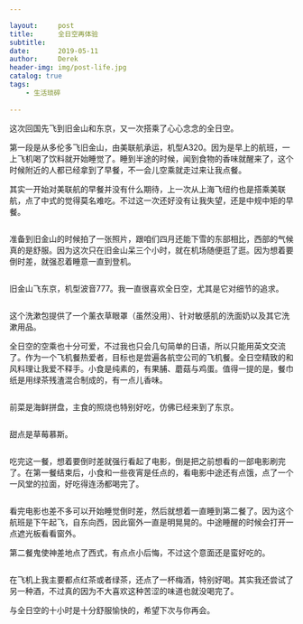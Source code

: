 ```yaml
---

layout:     post
title:      全日空再体验
subtitle:   
date:       2019-05-11
author:     Derek
header-img: img/post-life.jpg
catalog: true
tags:
    - 生活琐碎
    
---
```


这次回国先飞到旧金山和东京，又一次搭乘了心心念念的全日空。

第一段是从多伦多飞旧金山，由美联航承运，机型A320。因为是早上的航班，一上飞机喝了饮料就开始睡觉了。睡到半途的时候，闻到食物的香味就醒来了，这个时候附近的人都已经拿到了早餐，不一会儿空乘就走过来让我点餐。

其实一开始对美联航的早餐并没有什么期待，上一次从上海飞纽约也是搭乘美联航，点了中式的觉得莫名难吃。不过这一次还好没有让我失望，还是中规中矩的早餐。

<center>
    <img style="rgba(34,36,38,.08)"
    src="https://i.loli.net/2019/05/12/5cd785269ec27.jpg" alt>
</center>
	
准备到旧金山的时候拍了一张照片，跟咱们四月还能下雪的东部相比，西部的气候真的是舒服。因为这次只在旧金山呆三个小时，就在机场随便逛了逛。因为想着要倒时差，就强忍着睡意一直到登机。

<center>
    <img style="rgba(34,36,38,.08)"
    src="https://i.loli.net/2019/05/12/5cd78504d6a80.jpg" alt>
</center>

旧金山飞东京，机型波音777。我一直很喜欢全日空，尤其是它对细节的追求。

<center>
    <img style="rgba(34,36,38,.08)"
    src="https://i.loli.net/2019/05/12/5cd7853604707.jpg" alt>
</center>

这个洗漱包提供了一个薰衣草眼罩（虽然没用）、针对敏感肌的洗面奶以及其它洗漱用品。

全日空的空乘也十分可爱，不过我也只会几句简单的日语，所以只能用英文交流了。作为一个飞机餐热爱者，目标也是尝遍各航空公司的飞机餐。全日空精致的和风料理让我爱不释手。小食是纯素的，有果脯、蘑菇与鸡蛋。值得一提的是，餐巾纸是用绿茶残渣混合制成的，有一点儿香味。

<center>
    <img style="rgba(34,36,38,.08)"
    src="https://i.loli.net/2019/05/12/5cd784f7f0f16.jpg" alt>
</center>

前菜是海鲜拼盘，主食的照烧也特别好吃，仿佛已经来到了东京。

<center>
    <img style="rgba(34,36,38,.08)"
    src="https://i.loli.net/2019/05/12/5cd7851e8e93a.jpg" alt>
</center>

<center>
    <img style="rgba(34,36,38,.08)"
    src="https://i.loli.net/2019/05/12/5cd7852ce8e81.jpg" alt>
</center>

甜点是草莓慕斯。

<center>
    <img style="rgba(34,36,38,.08)"
    src="https://i.loli.net/2019/05/12/5cd7852540748.jpg" alt>
</center>

吃完这一餐，想着要倒时差就强行看起了电影，倒是把之前想看的一部电影刷完了。在第一餐结束后，小食和一些夜宵是任点的，看电影中途还有点饿，点了一个一风堂的拉面，好吃得连汤都喝完了。

<center>
    <img style="rgba(34,36,38,.08)"
    src="https://i.loli.net/2019/05/12/5cd7841137763.jpg" alt>
</center>

看完电影也差不多可以开始睡觉倒时差，然后就想着一直睡到第二餐了。因为这个航班是下午起飞，自东向西，因此窗外一直是明晃晃的。中途睡醒的时候会打开一点遮光板看看窗外。

第二餐鬼使神差地点了西式，有点点小后悔，不过这个意面还是蛮好吃的。

<center>
    <img style="rgba(34,36,38,.08)"
    src="https://i.loli.net/2019/05/12/5cd78417a8639.jpg" alt>
</center>

在飞机上我主要都点红茶或者绿茶，还点了一杯梅酒，特别好喝。其实我还尝试了另一种酒，不过真的因为不大喜欢这种苦涩的味道也就没喝完了。


与全日空的十小时是十分舒服愉快的，希望下次与你再会。